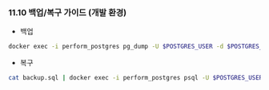 ### 11.10 백업/복구 가이드 (개발 환경)

- 백업
```bash
docker exec -i perform_postgres pg_dump -U $POSTGRES_USER -d $POSTGRES_DB > backup.sql
```

- 복구
```bash
cat backup.sql | docker exec -i perform_postgres psql -U $POSTGRES_USER -d $POSTGRES_DB
```



